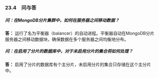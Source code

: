 ### 23.4　问与答

##### 问：在MongoDB分片集群中，如何在服务器之间移动数据？

**答：** 运行了名为平衡器（balancer）的自动进程。平衡器自动在MongoDB分片服务器之间移动数据块，确保数据在多个服务器之间均衡地分布。

##### 问：在启用了分片的数据库中，对于未启用分片的集合将如何处理？

**答：** 启用了分片的数据库有个主分片，未启用分片的集合只存储在这个主分片中。


